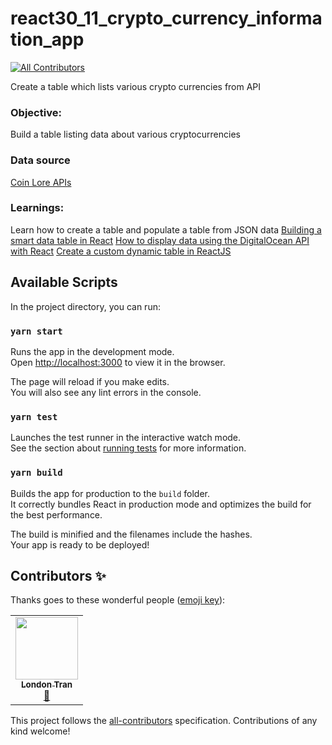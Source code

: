 # react30_11_crypto_currency_information_app
<!-- ALL-CONTRIBUTORS-BADGE:START - Do not remove or modify this section -->
[![All Contributors](https://img.shields.io/badge/all_contributors-1-orange.svg?style=flat-square)](#contributors-)
<!-- ALL-CONTRIBUTORS-BADGE:END -->
Create a table which lists various crypto currencies from API

### Objective:
Build a table listing data about various cryptocurrencies

### Data source
[Coin Lore APIs](https://www.coinlore.com/cryptocurrency-data-api)

### Learnings:
Learn how to create a table and populate a table from JSON data
[Building a smart data table in React](https://blog.logrocket.com/complete-guide-building-smart-data-table-react/)
[How to display data using the DigitalOcean API with React](https://www.digitalocean.com/community/tutorials/how-to-display-data-from-the-digitalocean-api-with-react)
[Create a custom dynamic table in ReactJS](https://dev.to/abdulbasit313/an-easy-way-to-create-a-customize-dynamic-table-in-react-js-3igg)

## Available Scripts
In the project directory, you can run:

### `yarn start`

Runs the app in the development mode.<br />
Open [http://localhost:3000](http://localhost:3000) to view it in the browser.

The page will reload if you make edits.<br />
You will also see any lint errors in the console.

### `yarn test`

Launches the test runner in the interactive watch mode.<br />
See the section about [running tests](https://facebook.github.io/create-react-app/docs/running-tests) for more information.

### `yarn build`

Builds the app for production to the `build` folder.<br />
It correctly bundles React in production mode and optimizes the build for the best performance.

The build is minified and the filenames include the hashes.<br />
Your app is ready to be deployed!

## Contributors ✨

Thanks goes to these wonderful people ([emoji key](https://allcontributors.org/docs/en/emoji-key)):

<!-- ALL-CONTRIBUTORS-LIST:START - Do not remove or modify this section -->
<!-- prettier-ignore-start -->
<!-- markdownlint-disable -->
<table>
  <tr>
    <td align="center"><a href="http://www.londontran.com"><img src="https://avatars2.githubusercontent.com/u/55134653?v=4" width="100px;" alt=""/><br /><sub><b>London Tran</b></sub></a><br /><a href="https://github.com/codeclassifiers/react30_11_crypto_currency_info/commits?author=LondonTran" title="Documentation">📖</a></td>
  </tr>
</table>

<!-- markdownlint-enable -->
<!-- prettier-ignore-end -->
<!-- ALL-CONTRIBUTORS-LIST:END -->

This project follows the [all-contributors](https://github.com/all-contributors/all-contributors) specification. Contributions of any kind welcome!